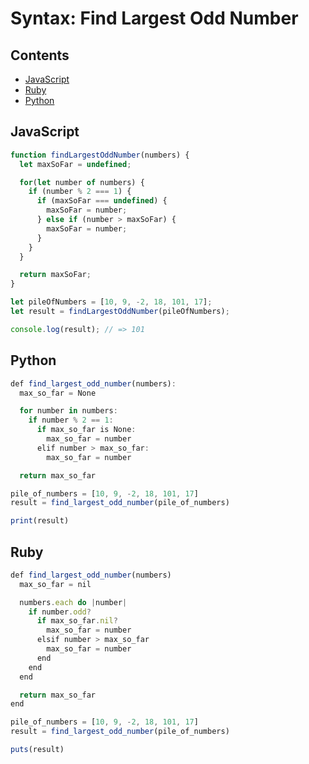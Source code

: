 # Syntax: Find Largest Odd Number

## Contents <!-- omit in toc -->

- [JavaScript](#javascript)
- [Ruby](#ruby)
- [Python](#python)

## JavaScript

```javascript
function findLargestOddNumber(numbers) {
  let maxSoFar = undefined;

  for(let number of numbers) {
    if (number % 2 === 1) {
      if (maxSoFar === undefined) {
        maxSoFar = number;
      } else if (number > maxSoFar) {
        maxSoFar = number;
      }
    }
  }

  return maxSoFar;
}

let pileOfNumbers = [10, 9, -2, 18, 101, 17];
let result = findLargestOddNumber(pileOfNumbers);

console.log(result); // => 101

```

## Python

```javascript
def find_largest_odd_number(numbers):
  max_so_far = None

  for number in numbers:
    if number % 2 == 1:
      if max_so_far is None:
        max_so_far = number
      elif number > max_so_far:
        max_so_far = number

  return max_so_far

pile_of_numbers = [10, 9, -2, 18, 101, 17]
result = find_largest_odd_number(pile_of_numbers)

print(result)

```

## Ruby

```javascript
def find_largest_odd_number(numbers)
  max_so_far = nil

  numbers.each do |number|
    if number.odd?
      if max_so_far.nil?
        max_so_far = number
      elsif number > max_so_far
        max_so_far = number
      end
    end
  end

  return max_so_far
end

pile_of_numbers = [10, 9, -2, 18, 101, 17]
result = find_largest_odd_number(pile_of_numbers)

puts(result)

```
